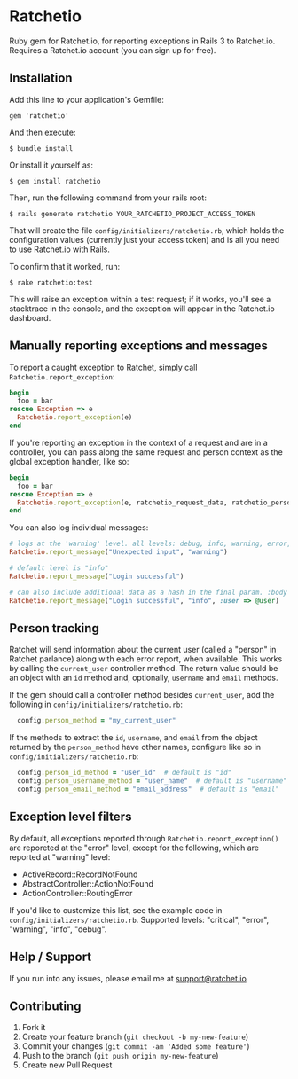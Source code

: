 # Ratchetio

Ruby gem for Ratchet.io, for reporting exceptions in Rails 3 to Ratchet.io. Requires a Ratchet.io account (you can sign up for free).

## Installation

Add this line to your application's Gemfile:

    gem 'ratchetio'

And then execute:

    $ bundle install

Or install it yourself as:

    $ gem install ratchetio

Then, run the following command from your rails root:

    $ rails generate ratchetio YOUR_RATCHETIO_PROJECT_ACCESS_TOKEN

That will create the file `config/initializers/ratchetio.rb`, which holds the configuration values (currently just your access token) and is all you need to use Ratchet.io with Rails.

To confirm that it worked, run:

    $ rake ratchetio:test

This will raise an exception within a test request; if it works, you'll see a stacktrace in the console, and the exception will appear in the Ratchet.io dashboard.

## Manually reporting exceptions and messages

To report a caught exception to Ratchet, simply call `Ratchetio.report_exception`:

```ruby
begin
  foo = bar
rescue Exception => e
  Ratchetio.report_exception(e)
end
```

If you're reporting an exception in the context of a request and are in a controller, you can pass along the same request and person context as the global exception handler, like so:

```ruby
begin
  foo = bar
rescue Exception => e
  Ratchetio.report_exception(e, ratchetio_request_data, ratchetio_person_data)
end
```

You can also log individual messages:

```ruby
# logs at the 'warning' level. all levels: debug, info, warning, error, critical
Ratchetio.report_message("Unexpected input", "warning")

# default level is "info"
Ratchetio.report_message("Login successful")

# can also include additional data as a hash in the final param. :body is reserved.
Ratchetio.report_message("Login successful", "info", :user => @user)
```


## Person tracking

Ratchet will send information about the current user (called a "person" in Ratchet parlance) along with each error report, when available. This works by calling the `current_user` controller method. The return value should be an object with an `id` method and, optionally, `username` and `email` methods.

If the gem should call a controller method besides `current_user`, add the following in `config/initializers/ratchetio.rb`:

```ruby
  config.person_method = "my_current_user"
```

If the methods to extract the `id`, `username`, and `email` from the object returned by the `person_method` have other names, configure like so in `config/initializers/ratchetio.rb`:

```ruby
  config.person_id_method = "user_id"  # default is "id"
  config.person_username_method = "user_name"  # default is "username"
  config.person_email_method = "email_address"  # default is "email"
```


## Exception level filters

By default, all exceptions reported through `Ratchetio.report_exception()` are reporeted at the "error" level, except for the following, which are reported at "warning" level:

- ActiveRecord::RecordNotFound
- AbstractController::ActionNotFound
- ActionController::RoutingError

If you'd like to customize this list, see the example code in `config/initializers/ratchetio.rb`. Supported levels: "critical", "error", "warning", "info", "debug".


## Help / Support

If you run into any issues, please email me at support@ratchet.io

## Contributing

1. Fork it
2. Create your feature branch (`git checkout -b my-new-feature`)
3. Commit your changes (`git commit -am 'Added some feature'`)
4. Push to the branch (`git push origin my-new-feature`)
5. Create new Pull Request
